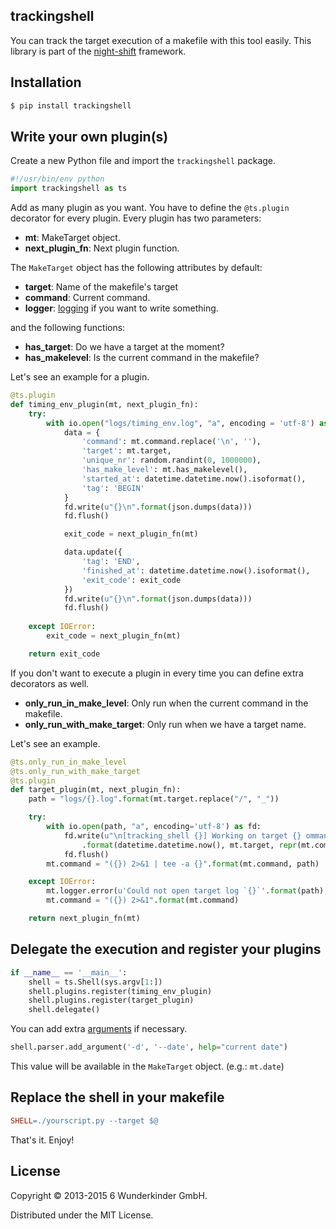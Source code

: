 ## trackingshell

You can track the target execution of a makefile with this tool easily. This library is part of the [night-shift](https://github.com/6wunderkinder/night-shift) framework.

## Installation

```bash
$ pip install trackingshell
```

## Write your own plugin(s)

Create a new Python file and import the `trackingshell` package.

```python
#!/usr/bin/env python
import trackingshell as ts
```

Add as many plugin as you want. You have to define the `@ts.plugin` decorator for every plugin. Every plugin has two parameters:

- **mt**: MakeTarget object.
- **next_plugin_fn**: Next plugin function.

The `MakeTarget` object has the following attributes by default:

- **target**: Name of the makefile's target
- **command**: Current command.
- **logger**: [logging](https://docs.python.org/2/library/logging.html) if you want to write something.

and the following functions:

- **has_target**: Do we have a target at the moment?
- **has_makelevel**: Is the current command in the makefile?

Let's see an example for a plugin.

```python
@ts.plugin
def timing_env_plugin(mt, next_plugin_fn):
    try:
        with io.open("logs/timing_env.log", "a", encoding = 'utf-8') as fd:
            data = {
                'command': mt.command.replace('\n', ''),
                'target': mt.target,
                'unique_nr': random.randint(0, 1000000),
                'has_make_level': mt.has_makelevel(),
                'started_at': datetime.datetime.now().isoformat(),
                'tag': 'BEGIN'
            }
            fd.write(u"{}\n".format(json.dumps(data)))
            fd.flush()

            exit_code = next_plugin_fn(mt)

            data.update({
                'tag': 'END',
                'finished_at': datetime.datetime.now().isoformat(),
                'exit_code': exit_code
            })
            fd.write(u"{}\n".format(json.dumps(data)))
            fd.flush()
    
    except IOError:
        exit_code = next_plugin_fn(mt)

    return exit_code
```

If you don't want to execute a plugin in every time you can define extra decorators as well.

- **only_run_in_make_level**: Only run when the current command in the makefile.
- **only_run_with_make_target**: Only run when we have a target name.

Let's see an example.

```python
@ts.only_run_in_make_level
@ts.only_run_with_make_target
@ts.plugin
def target_plugin(mt, next_plugin_fn):
    path = "logs/{}.log".format(mt.target.replace("/", "_"))

    try:
        with io.open(path, "a", encoding='utf-8') as fd:
            fd.write(u"\n[tracking_shell {}] Working on target {} ommand {}\n\n" \
                .format(datetime.datetime.now(), mt.target, repr(mt.command)))
            fd.flush()
        mt.command = "({}) 2>&1 | tee -a {}".format(mt.command, path)

    except IOError:
        mt.logger.error(u'Could not open target log `{}`'.format(path), extra = mt.as_dict())
        mt.command = "({}) 2>&1".format(mt.command)

    return next_plugin_fn(mt)
```

## Delegate the execution and register your plugins

```python
if __name__ == '__main__':
    shell = ts.Shell(sys.argv[1:])
    shell.plugins.register(timing_env_plugin)
    shell.plugins.register(target_plugin)
    shell.delegate()
```

You can add extra [arguments](https://docs.python.org/3/library/argparse.html) if necessary.

```python
shell.parser.add_argument('-d', '--date', help="current date")
```

This value will be available in the `MakeTarget` object. (e.g.: `mt.date`)

## Replace the shell in your makefile

```makefile
SHELL=./yourscript.py --target $@
```

That's it. Enjoy!

## License

Copyright © 2013-2015 6 Wunderkinder GmbH.

Distributed under the MIT License.
